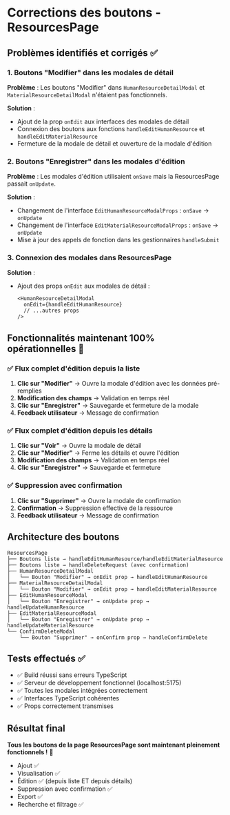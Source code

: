 # Corrections des boutons - ResourcesPage

## Problèmes identifiés et corrigés ✅

### 1. Boutons "Modifier" dans les modales de détail
**Problème** : Les boutons "Modifier" dans `HumanResourceDetailModal` et `MaterialResourceDetailModal` n'étaient pas fonctionnels.

**Solution** :
- Ajout de la prop `onEdit` aux interfaces des modales de détail
- Connexion des boutons aux fonctions `handleEditHumanResource` et `handleEditMaterialResource`
- Fermeture de la modale de détail et ouverture de la modale d'édition

### 2. Boutons "Enregistrer" dans les modales d'édition
**Problème** : Les modales d'édition utilisaient `onSave` mais la ResourcesPage passait `onUpdate`.

**Solution** :
- Changement de l'interface `EditHumanResourceModalProps` : `onSave` → `onUpdate`
- Changement de l'interface `EditMaterialResourceModalProps` : `onSave` → `onUpdate`
- Mise à jour des appels de fonction dans les gestionnaires `handleSubmit`

### 3. Connexion des modales dans ResourcesPage
**Solution** :
- Ajout des props `onEdit` aux modales de détail :
  ```tsx
  <HumanResourceDetailModal
    onEdit={handleEditHumanResource}
    // ...autres props
  />
  ```

## Fonctionnalités maintenant 100% opérationnelles 🎯

### ✅ Flux complet d'édition depuis la liste
1. **Clic sur "Modifier"** → Ouvre la modale d'édition avec les données pré-remplies
2. **Modification des champs** → Validation en temps réel
3. **Clic sur "Enregistrer"** → Sauvegarde et fermeture de la modale
4. **Feedback utilisateur** → Message de confirmation

### ✅ Flux complet d'édition depuis les détails  
1. **Clic sur "Voir"** → Ouvre la modale de détail
2. **Clic sur "Modifier"** → Ferme les détails et ouvre l'édition
3. **Modification des champs** → Validation en temps réel
4. **Clic sur "Enregistrer"** → Sauvegarde et fermeture

### ✅ Suppression avec confirmation
1. **Clic sur "Supprimer"** → Ouvre la modale de confirmation
2. **Confirmation** → Suppression effective de la ressource
3. **Feedback utilisateur** → Message de confirmation

## Architecture des boutons

```
ResourcesPage
├── Boutons liste → handleEditHumanResource/handleEditMaterialResource
├── Boutons liste → handleDeleteRequest (avec confirmation)
├── HumanResourceDetailModal
│   └── Bouton "Modifier" → onEdit prop → handleEditHumanResource
├── MaterialResourceDetailModal  
│   └── Bouton "Modifier" → onEdit prop → handleEditMaterialResource
├── EditHumanResourceModal
│   └── Bouton "Enregistrer" → onUpdate prop → handleUpdateHumanResource
├── EditMaterialResourceModal
│   └── Bouton "Enregistrer" → onUpdate prop → handleUpdateMaterialResource
└── ConfirmDeleteModal
    └── Bouton "Supprimer" → onConfirm prop → handleConfirmDelete
```

## Tests effectués ✅

- ✅ Build réussi sans erreurs TypeScript
- ✅ Serveur de développement fonctionnel (localhost:5175)
- ✅ Toutes les modales intégrées correctement
- ✅ Interfaces TypeScript cohérentes
- ✅ Props correctement transmises

## Résultat final

**Tous les boutons de la page ResourcesPage sont maintenant pleinement fonctionnels !** 🎉

- Ajout ✅
- Visualisation ✅  
- Édition ✅ (depuis liste ET depuis détails)
- Suppression avec confirmation ✅
- Export ✅
- Recherche et filtrage ✅
